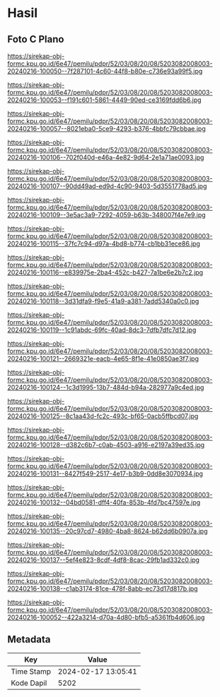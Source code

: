 # Hasil

## Foto C Plano

https://sirekap-obj-formc.kpu.go.id/6e47/pemilu/pdpr/52/03/08/20/08/5203082008003-20240216-100050--7f287101-4c60-44f8-b80e-c736e93a99f5.jpg

https://sirekap-obj-formc.kpu.go.id/6e47/pemilu/pdpr/52/03/08/20/08/5203082008003-20240216-100053--f191c601-5861-4449-90ed-ce3169fdd6b6.jpg

https://sirekap-obj-formc.kpu.go.id/6e47/pemilu/pdpr/52/03/08/20/08/5203082008003-20240216-100057--8021eba0-5ce9-4293-b376-4bbfc79cbbae.jpg

https://sirekap-obj-formc.kpu.go.id/6e47/pemilu/pdpr/52/03/08/20/08/5203082008003-20240216-100106--702f040d-e46a-4e82-9d64-2e1a71ae0093.jpg

https://sirekap-obj-formc.kpu.go.id/6e47/pemilu/pdpr/52/03/08/20/08/5203082008003-20240216-100107--90dd49ad-ed9d-4c90-9403-5d3551778ad5.jpg

https://sirekap-obj-formc.kpu.go.id/6e47/pemilu/pdpr/52/03/08/20/08/5203082008003-20240216-100109--3e5ac3a9-7292-4059-b63b-348007f4e7e9.jpg

https://sirekap-obj-formc.kpu.go.id/6e47/pemilu/pdpr/52/03/08/20/08/5203082008003-20240216-100115--37fc7c94-d97a-4bd8-b774-cb1bb31ece86.jpg

https://sirekap-obj-formc.kpu.go.id/6e47/pemilu/pdpr/52/03/08/20/08/5203082008003-20240216-100116--e839975e-2ba4-452c-b427-7a1be6e2b7c2.jpg

https://sirekap-obj-formc.kpu.go.id/6e47/pemilu/pdpr/52/03/08/20/08/5203082008003-20240216-100118--3d31dfa9-f9e5-41a9-a381-7add5340a0c0.jpg

https://sirekap-obj-formc.kpu.go.id/6e47/pemilu/pdpr/52/03/08/20/08/5203082008003-20240216-100119--1c91abdc-69fc-40ad-8dc3-7dfb7dfc7d12.jpg

https://sirekap-obj-formc.kpu.go.id/6e47/pemilu/pdpr/52/03/08/20/08/5203082008003-20240216-100121--2669321e-eacb-4e65-8f1e-41e0850ae3f7.jpg

https://sirekap-obj-formc.kpu.go.id/6e47/pemilu/pdpr/52/03/08/20/08/5203082008003-20240216-100124--1c3d1995-13b7-484d-b94a-282977a9c4ed.jpg

https://sirekap-obj-formc.kpu.go.id/6e47/pemilu/pdpr/52/03/08/20/08/5203082008003-20240216-100125--8c1aa43d-fc2c-493c-bf65-0acb5ffbcd07.jpg

https://sirekap-obj-formc.kpu.go.id/6e47/pemilu/pdpr/52/03/08/20/08/5203082008003-20240216-100128--d382c6b7-c0ab-4503-a916-e2197a39ed35.jpg

https://sirekap-obj-formc.kpu.go.id/6e47/pemilu/pdpr/52/03/08/20/08/5203082008003-20240216-100131--8427f549-2517-4e17-b3b9-0dd8e3070934.jpg

https://sirekap-obj-formc.kpu.go.id/6e47/pemilu/pdpr/52/03/08/20/08/5203082008003-20240216-100132--04bd0581-dff4-40fa-853b-4fd7bc47597e.jpg

https://sirekap-obj-formc.kpu.go.id/6e47/pemilu/pdpr/52/03/08/20/08/5203082008003-20240216-100135--20c97cd7-4980-4ba8-8624-b62dd6b0907a.jpg

https://sirekap-obj-formc.kpu.go.id/6e47/pemilu/pdpr/52/03/08/20/08/5203082008003-20240216-100137--5ef4e823-8cdf-4df8-8cac-29fb1ad332c0.jpg

https://sirekap-obj-formc.kpu.go.id/6e47/pemilu/pdpr/52/03/08/20/08/5203082008003-20240216-100138--c1ab3174-81ce-478f-8abb-ec73d17d817b.jpg

https://sirekap-obj-formc.kpu.go.id/6e47/pemilu/pdpr/52/03/08/20/08/5203082008003-20240216-100052--422a3214-d70a-4d80-bfb5-a5361fb4d606.jpg


## Metadata

| Key        | Value               |
| ---------- | ------------------- |
| Time Stamp | 2024-02-17 13:05:41 |
| Kode Dapil | 5202                |



